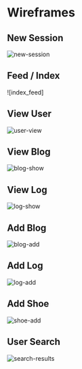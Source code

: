 # Wireframes

## New Session
![new-session]

## Feed / Index
![index_feed]

## View User
![user-view]

## View Blog
![blog-show]

## View Log
![log-show]

## Add Blog
![blog-add]

## Add Log
![log-add]

## Add Shoe
![shoe-add]

## User Search
![search-results]

[new-session]: ./wireframes/new_session.png
[feed-index]: ./wireframes/index_feed.png
[user-view]: ./wireframes/user_view.png
[blog-show]: ./wireframes/view_blog.png
[log-show]: ./wireframes/view_log.png
[blog-add]: ./wireframes/add_blog.png
[log-add]: ./wireframes/add_log.png
[shoe-add]: ./wireframes/add_shoe.png
[search-results]: ./wireframes/user_search.png
